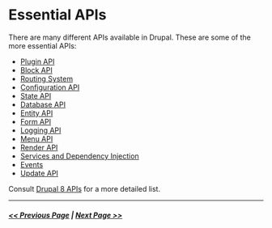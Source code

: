 # Essential APIs

There are many different APIs available in Drupal. These are some of the more essential APIs:

- [Plugin API](4.4-essential-apis-plugin.md)
- [Block API](4.4-essential-apis-block.md)
- [Routing System](4.4-essential-apis-routing.md)
- [Configuration API](4.4-essential-apis-configuration.md)
- [State API](4.4-essential-apis-state.md)
- [Database API](4.4-essential-apis-database.md)
- [Entity API](4.4-essential-apis-entity.md)
- [Form API](4.4-essential-apis-form.md)
- [Logging API](4.4-essential-apis-logging.md)
- [Menu API](4.4-essential-apis-menu.md)
- [Render API](4.4-essential-apis-render.md)
- [Services and Dependency Injection](4.4-essential-apis-services.md)
- [Events](4.4-essential-apis-events.md)
- [Update API](4.4-essential-apis-update.md)

Consult [Drupal 8 APIs](https://www.drupal.org/docs/8/api) for a more detailed list.

---

##### [<< Previous Page](4.3-data-storage.md) | [Next Page >>](4.4-essential-apis-plugin.md)
